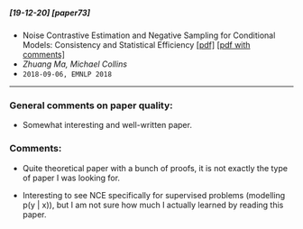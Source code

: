 ##### [19-12-20] [paper73]
- Noise Contrastive Estimation and Negative Sampling for Conditional Models: Consistency and Statistical Efficiency [[pdf]](https://arxiv.org/abs/1809.01812) [[pdf with comments]](https://github.com/fregu856/papers/blob/master/commented_pdfs/Noise%20Contrastive%20Estimation%20and%20Negative%20Sampling%20for%20Conditional%20Models:%20Consistency%20and%20Statistical%20Efficiency.pdf)
- *Zhuang Ma, Michael Collins*
- `2018-09-06, EMNLP 2018`

****

### General comments on paper quality:
- Somewhat interesting and well-written paper.

### Comments:
- Quite theoretical paper with a bunch of proofs, it is not exactly the type of paper I was looking for.

- Interesting to see NCE specifically for supervised problems (modelling p(y | x)), but I am not sure how much I actually learned by reading this paper.
